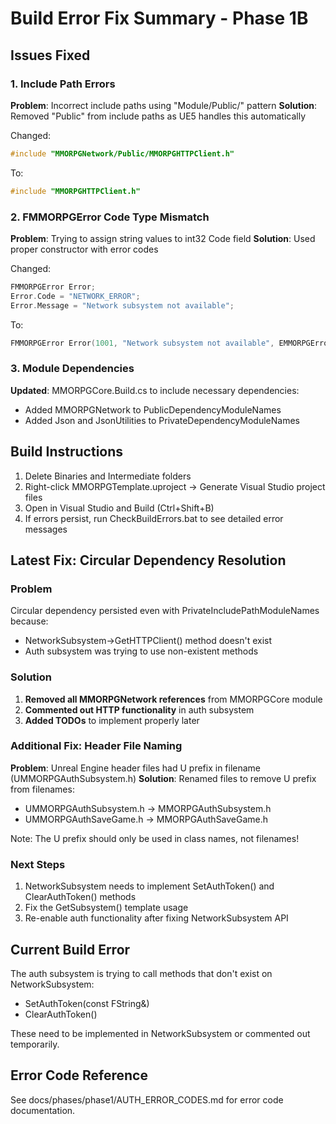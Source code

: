 # Build Error Fix Summary - Phase 1B

## Issues Fixed

### 1. Include Path Errors
**Problem**: Incorrect include paths using "Module/Public/" pattern
**Solution**: Removed "Public" from include paths as UE5 handles this automatically

Changed:
```cpp
#include "MMORPGNetwork/Public/MMORPGHTTPClient.h"
```
To:
```cpp
#include "MMORPGHTTPClient.h"
```

### 2. FMMORPGError Code Type Mismatch
**Problem**: Trying to assign string values to int32 Code field
**Solution**: Used proper constructor with error codes

Changed:
```cpp
FMMORPGError Error;
Error.Code = "NETWORK_ERROR";
Error.Message = "Network subsystem not available";
```
To:
```cpp
FMMORPGError Error(1001, "Network subsystem not available", EMMORPGErrorCategory::Network);
```

### 3. Module Dependencies
**Updated**: MMORPGCore.Build.cs to include necessary dependencies:
- Added MMORPGNetwork to PublicDependencyModuleNames
- Added Json and JsonUtilities to PrivateDependencyModuleNames

## Build Instructions
1. Delete Binaries and Intermediate folders
2. Right-click MMORPGTemplate.uproject → Generate Visual Studio project files
3. Open in Visual Studio and Build (Ctrl+Shift+B)
4. If errors persist, run CheckBuildErrors.bat to see detailed error messages

## Latest Fix: Circular Dependency Resolution

### Problem
Circular dependency persisted even with PrivateIncludePathModuleNames because:
- NetworkSubsystem->GetHTTPClient() method doesn't exist
- Auth subsystem was trying to use non-existent methods

### Solution
1. **Removed all MMORPGNetwork references** from MMORPGCore module
2. **Commented out HTTP functionality** in auth subsystem
3. **Added TODOs** to implement properly later

### Additional Fix: Header File Naming
**Problem**: Unreal Engine header files had U prefix in filename (UMMORPGAuthSubsystem.h)
**Solution**: Renamed files to remove U prefix from filenames:
- UMMORPGAuthSubsystem.h → MMORPGAuthSubsystem.h
- UMMORPGAuthSaveGame.h → MMORPGAuthSaveGame.h

Note: The U prefix should only be used in class names, not filenames!

### Next Steps
1. NetworkSubsystem needs to implement SetAuthToken() and ClearAuthToken() methods
2. Fix the GetSubsystem<UMMORPGNetworkSubsystem>() template usage
3. Re-enable auth functionality after fixing NetworkSubsystem API

## Current Build Error
The auth subsystem is trying to call methods that don't exist on NetworkSubsystem:
- SetAuthToken(const FString&)
- ClearAuthToken()

These need to be implemented in NetworkSubsystem or commented out temporarily.

## Error Code Reference
See docs/phases/phase1/AUTH_ERROR_CODES.md for error code documentation.